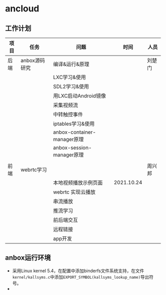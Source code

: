 # ancloud

## 工作计划

| 项目 | 任务          | 问题                 | 时间 | 人员   |
| ---- | ------------- | -------------------- | ---- | ------ |
| 后端 | anbox源码研究 | 编译&运行&原理       |      | 刘楚门 |
|      |               | LXC学习&使用         |      |        |
|      |               | SDL2学习&使用        |      |        |
|      |               | 用LXC启动Android镜像 |      |        |
|      |               | 采集视频流           |      |        |
|      |               | 中转触控事件         |      |        |
|      |               | iptables学习&使用    |      |        |
| |  | anbox-container-manager原理 | | |
| | | anbox-session-manager原理 | | |
| | |  | | |
| 前端 |    webrtc学习  |                |      |     周兴邦   |
|      |               | 本地视频播放示例页面  |   2021.10.24   |        |
|      |               |  webrtc 实现云播放   |      |        |
|      |               |  串流播放            |      |        |
|      |               |  推流学习            |      |        |
|      |               |  前后端交互          |      |        |
|      |               |  远程链接            |      |        |
|      |               |  app开发             |      |        |

## anbox运行环境

- 采用Linux kernel 5.4，在配置中添加binderfs文件系统支持，在文件`kernel/kallsyms.c`中添加`EXPORT_SYMBOL(kallsyms_lookup_name)`导出符号。
- 
